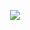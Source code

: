 <p align="center">
  <img src="https://raw.githubusercontent.com/Exelord/wazapp/master/wazapp.gif" />
</p>